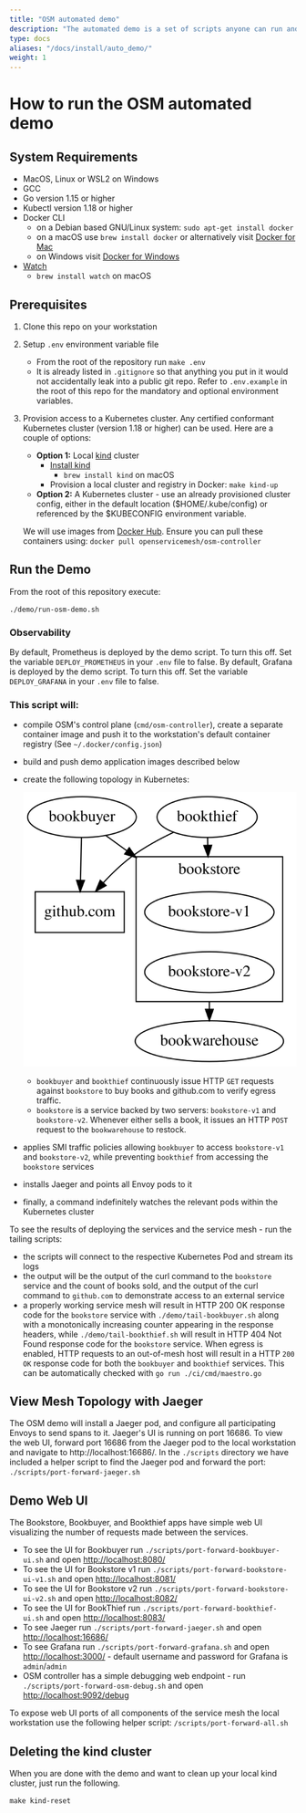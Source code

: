 ```yaml
---
title: "OSM automated demo"
description: "The automated demo is a set of scripts anyone can run and shows how OSM can manage, secure and provide observability for microservice environments."
type: docs
aliases: "/docs/install/auto_demo/"
weight: 1
---
```


# How to run the OSM automated demo

## System Requirements

- MacOS, Linux or WSL2 on Windows
- GCC
- Go version 1.15 or higher
- Kubectl version 1.18 or higher
- Docker CLI
  - on a Debian based GNU/Linux system: `sudo apt-get install docker`
  - on a macOS use `brew install docker` or alternatively visit [Docker for Mac](https://docs.docker.com/docker-for-mac/install/)
  - on Windows visit [Docker for Windows](https://docs.docker.com/docker-for-windows/install/)
- [Watch](http://www.linfo.org/watch.html)
  - `brew install watch` on macOS

## Prerequisites

1. Clone this repo on your workstation
2. Setup `.env` environment variable file
   - From the root of the repository run `make .env`
   - It is already listed in `.gitignore` so that anything you put in it would not accidentally leak into a public git repo. Refer to `.env.example` in the root of this repo for the mandatory and optional environment variables.
3. Provision access to a Kubernetes cluster. Any certified conformant Kubernetes cluster (version 1.18 or higher) can be used. Here are a couple of options:

   - **Option 1:** Local [kind](https://kind.sigs.k8s.io/) cluster
     - [Install kind](https://kind.sigs.k8s.io/docs/user/quick-start/#installation)
       - `brew install kind` on macOS
     - Provision a local cluster and registry in Docker: `make kind-up`
   - **Option 2:** A Kubernetes cluster - use an already provisioned cluster config, either in the default location ($HOME/.kube/config) or referenced by the $KUBECONFIG environment variable.

   We will use images from [Docker Hub](https://hub.docker.com/r/openservicemesh/osm-controller). Ensure you can pull these containers using: `docker pull openservicemesh/osm-controller`

## Run the Demo

From the root of this repository execute:

```shell
./demo/run-osm-demo.sh
```

### Observability

By default, Prometheus is deployed by the demo script. To turn this off. Set the variable `DEPLOY_PROMETHEUS` in your `.env` file to false.
By default, Grafana is deployed by the demo script. To turn this off. Set the variable `DEPLOY_GRAFANA` in your `.env` file to false.

### This script will:

- compile OSM's control plane (`cmd/osm-controller`), create a separate container image and push it to the workstation's default container registry (See `~/.docker/config.json`)
- build and push demo application images described below
- create the following topology in Kubernetes:

  ![Graph](https://raw.githubusercontent.com/openservicemesh/osm/75aeb3cba4db7bfec73df1b79e2ca933dc5ec151/demo/graph.svg)

  - `bookbuyer` and `bookthief` continuously issue HTTP `GET` requests against `bookstore` to buy books and github.com to verify egress traffic.
  - `bookstore` is a service backed by two servers: `bookstore-v1` and `bookstore-v2`. Whenever either sells a book, it issues an HTTP `POST` request to the `bookwarehouse` to restock.

- applies SMI traffic policies allowing `bookbuyer` to access `bookstore-v1` and `bookstore-v2`, while preventing `bookthief` from accessing the `bookstore` services
- installs Jaeger and points all Envoy pods to it
- finally, a command indefinitely watches the relevant pods within the Kubernetes cluster

To see the results of deploying the services and the service mesh - run the tailing scripts:

- the scripts will connect to the respective Kubernetes Pod and stream its logs
- the output will be the output of the curl command to the `bookstore` service and the count of books sold, and the output of the curl command to `github.com` to demonstrate access to an external service
- a properly working service mesh will result in HTTP 200 OK response code for the `bookstore` service with `./demo/tail-bookbuyer.sh` along with a monotonically increasing counter appearing in the response headers, while `./demo/tail-bookthief.sh` will result in HTTP 404 Not Found response code for the `bookstore` service. When egress is enabled, HTTP requests to an out-of-mesh host will result in a HTTP `200 OK` response code for both the `bookbuyer` and `bookthief` services.
  This can be automatically checked with `go run ./ci/cmd/maestro.go`

## View Mesh Topology with Jaeger

The OSM demo will install a Jaeger pod, and configure all participating Envoys to send spans to it. Jaeger's UI is running on port 16686. To view the web UI, forward port 16686 from the Jaeger pod to the local workstation and navigate to http://localhost:16686/. In the `./scripts` directory we have included a helper script to find the Jaeger pod and forward the port: `./scripts/port-forward-jaeger.sh`

## Demo Web UI

The Bookstore, Bookbuyer, and Bookthief apps have simple web UI visualizing the number of requests made between the services.

- To see the UI for Bookbuyer run `./scripts/port-forward-bookbuyer-ui.sh` and open [http://localhost:8080/](http://localhost:8080/)
- To see the UI for Bookstore v1 run `./scripts/port-forward-bookstore-ui-v1.sh` and open [http://localhost:8081/](http://localhost:8081/)
- To see the UI for Bookstore v2 run `./scripts/port-forward-bookstore-ui-v2.sh` and open [http://localhost:8082/](http://localhost:8082/)
- To see the UI for BookThief run `./scripts/port-forward-bookthief-ui.sh` and open [http://localhost:8083/](http://localhost:8083/)
- To see Jaeger run `./scripts/port-forward-jaeger.sh` and open [http://localhost:16686/](http://localhost:16686/)
- To see Grafana run `./scripts/port-forward-grafana.sh` and open [http://localhost:3000/](http://localhost:3000/) - default username and password for Grafana is `admin`/`admin`
- OSM controller has a simple debugging web endpoint - run `./scripts/port-forward-osm-debug.sh` and open [http://localhost:9092/debug](http://localhost:9092/debug)

To expose web UI ports of all components of the service mesh the local workstation use the following helper script: `/scripts/port-forward-all.sh`

## Deleting the kind cluster

When you are done with the demo and want to clean up your local kind cluster, just run the following.

```shell
make kind-reset
```
